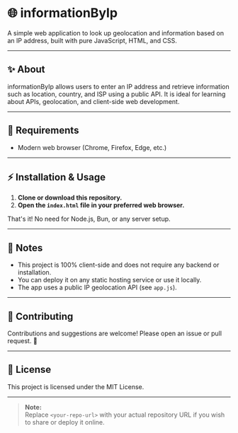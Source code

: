 # 🌐 informationByIp

A simple web application to look up geolocation and information based on an IP address, built with pure JavaScript, HTML, and CSS.

---

## ✨ About

informationByIp allows users to enter an IP address and retrieve information such as location, country, and ISP using a public API. It is ideal for learning about APIs, geolocation, and client-side web development.

---

## 🚀 Requirements

- Modern web browser (Chrome, Firefox, Edge, etc.)

---

## ⚡ Installation & Usage

1. **Clone or download this repository.**
2. **Open the `index.html` file in your preferred web browser.**

That's it! No need for Node.js, Bun, or any server setup.

---

## 📝 Notes

- This project is 100% client-side and does not require any backend or installation.
- You can deploy it on any static hosting service or use it locally.
- The app uses a public IP geolocation API (see `app.js`).

---

## 🤝 Contributing

Contributions and suggestions are welcome! Please open an issue or pull request. 🙌

---

## 📝 License

This project is licensed under the MIT License.

---

> **Note:**  
> Replace `<your-repo-url>` with your actual repository URL if you wish to share or deploy it online.

